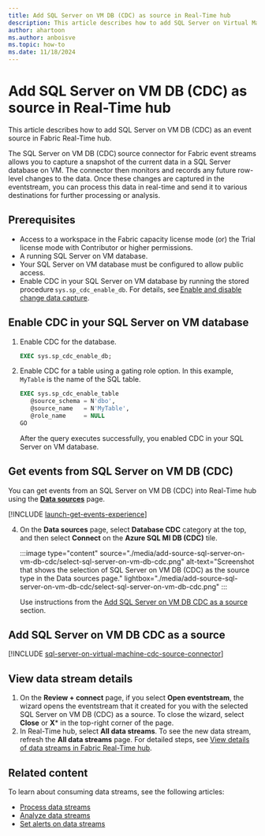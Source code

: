 ```yaml
---
title: Add SQL Server on VM DB (CDC) as source in Real-Time hub
description: This article describes how to add SQL Server on Virtual Machine (VM) Database (DB) Change Data Capture (CDC) as an event source in Fabric Real-Time hub.
author: ahartoon
ms.author: anboisve
ms.topic: how-to
ms.date: 11/18/2024
---
```


# Add SQL Server on VM DB (CDC) as source in Real-Time hub

This article describes how to add SQL Server on VM DB (CDC) as an event source in Fabric Real-Time hub.

The SQL Server on VM DB (CDC) source connector for Fabric event streams allows you to capture a snapshot of the current data in a SQL Server database on VM. The connector then monitors and records any future row-level changes to the data. Once these changes are captured in the eventstream, you can process this data in real-time and send it to various destinations for further processing or analysis.



## Prerequisites

- Access to a workspace in the Fabric capacity license mode (or) the Trial license mode with Contributor or higher permissions. 
- A running SQL Server on VM database.
- Your SQL Server on VM database must be configured to allow public access.  
- Enable CDC in your SQL Server on VM database by running the stored procedure `sys.sp_cdc_enable_db`. For details, see [Enable and disable change data capture](/sql/relational-databases/track-changes/enable-and-disable-change-data-capture-sql-server). 

## Enable CDC in your SQL Server on VM database

1. Enable CDC for the database.     
        
   ```sql
   EXEC sys.sp_cdc_enable_db; 
   ```
2. Enable CDC for a table using a gating role option. In this example, `MyTable` is the name of the SQL table. 

    ```sql            
    EXEC sys.sp_cdc_enable_table 
       @source_schema = N'dbo', 
       @source_name   = N'MyTable', 
       @role_name     = NULL 
    GO 
    ```

    After the query executes successfully, you enabled CDC in your SQL Server on VM database.

## Get events from SQL Server on VM DB (CDC)

You can get events from an SQL Server on VM DB (CDC) into Real-Time hub using the [**Data sources**](#data-sources-page) page.

[!INCLUDE [launch-get-events-experience](./includes/launch-get-events-experience.md)]

4. On the **Data sources** page, select **Database CDC** category at the top, and then select **Connect** on the **Azure SQL MI DB (CDC)** tile. 

    :::image type="content" source="./media/add-source-sql-server-on-vm-db-cdc/select-sql-server-on-vm-db-cdc.png" alt-text="Screenshot that shows the selection of SQL Server on VM DB (CDC) as the source type in the Data sources page." lightbox="./media/add-source-sql-server-on-vm-db-cdc/select-sql-server-on-vm-db-cdc.png" :::
   
    Use instructions from the [Add SQL Server on VM DB CDC as a source](#add-sql-server-on-vm-db-cdc-as-a-source) section.  


## Add SQL Server on VM DB CDC as a source

[!INCLUDE [sql-server-on-virtual-machine-cdc-source-connector](../real-time-intelligence/event-streams/includes/sql-server-on-virtual-machine-cdc-source-connector.md)] 

## View data stream details

1. On the **Review + connect** page, if you select **Open eventstream**, the wizard opens the eventstream that it created for you with the selected SQL Server on VM DB (CDC) as a source. To close the wizard, select **Close** or **X*** in the top-right corner of the page.
1. In Real-Time hub, select **All data streams**. To see the new data stream, refresh the **All data streams** page. For detailed steps, see [View details of data streams in Fabric Real-Time hub](view-data-stream-details.md).

## Related content

To learn about consuming data streams, see the following articles:

- [Process data streams](process-data-streams-using-transformations.md)
- [Analyze data streams](analyze-data-streams-using-kql-table-queries.md)
- [Set alerts on data streams](set-alerts-data-streams.md)
